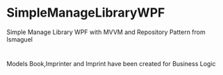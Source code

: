 # SimpleManageLibraryWPF
Simple Manage Library WPF with MVVM and Repository Pattern from Ismaguel

#
Models Book,Imprinter and Imprint have been created for Business Logic
